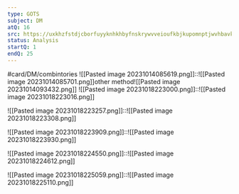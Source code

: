 ```yaml
---
type: GOTS
subject: DM
atQ: 16
src: https://uxkhzfstdjcborfuyyknhkhbyfnskrywvveioufkbjkupomnptjwvhbavkysuhi.vercel.app/gateoverflow.in/quiz/results.html?exam_id=318
status: Analysis
startQ: 1
endQ: 25
---
```


#card/DM/combintories 
![[Pasted image 20231014085619.png]]::![[Pasted image 20231014085701.png]]other method![[Pasted image 20231014093432.png]] <!--SR:!2024-02-09,68,310-->
![[Pasted image 20231018223000.png]]::![[Pasted image 20231018223016.png]] <!--SR:!2023-11-13,15,290-->

![[Pasted image 20231018223257.png]]::![[Pasted image 20231018223308.png]] <!--SR:!2024-01-12,61,318-->

![[Pasted image 20231018223909.png]]::![[Pasted image 20231018223930.png]] <!--SR:!2024-02-03,62,310-->



![[Pasted image 20231018224550.png]]::![[Pasted image 20231018224612.png]] <!--SR:!2023-12-17,36,290-->


![[Pasted image 20231018225059.png]]::![[Pasted image 20231018225110.png]] <!--SR:!2024-02-02,61,290-->